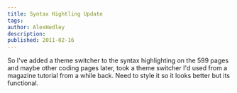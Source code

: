```yaml
---
title: Syntax Hightling Update
tags:
author: AlexHedley
description: 
published: 2011-02-16
---
```


So I've added a theme switcher to the syntax highlighting on the 599 pages and maybe other coding pages later, took a theme switcher I'd used from a magazine tutorial from a while back. Need to style it so it looks better but its functional.
